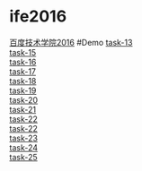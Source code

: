 # ife2016
[百度技术学院2016](http://ife.baidu.com/task/all)
#Demo
[task-13](http:liuyexin808/ife2016/task-13/task-13.html)<br>
[task-15](http:liuyexin808/ife2016/task-14/task-14.html)<br>
[task-16](http:liuyexin808/ife2016/task-15/task-15.html)<br>
[task-17](http:liuyexin808/ife2016/task-16/task-16.html)<br>
[task-18](http:liuyexin808/ife2016/task-17/task-17.html)<br>
[task-19](http:liuyexin808/ife2016/task-18/task-18.html)<br>
[task-20](http:liuyexin808/ife2016/task-19/task-19.html)<br>
[task-21](http:liuyexin808/ife2016/task-20/task-20.html)<br>
[task-22](http:liuyexin808/ife2016/task-21/task-21.html)<br>
[task-22](http:liuyexin808/ife2016/task-22/task-22.html)<br>
[task-23](http:liuyexin808/ife2016/task-23/task-23.html)<br>
[task-24](http:liuyexin808/ife2016/task-24/task-24.html)<br>
[task-25](http:liuyexin808/ife2016/task-25/task-25.html)<br>
